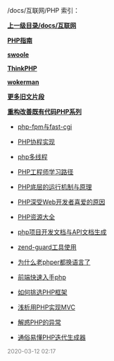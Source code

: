 /docs/互联网/PHP 索引：


**[上一级目录/docs/互联网](/docs/互联网/index.md)**

**[PHP指南](/docs/互联网/PHP/PHP指南/index.md)**

**[swoole](/docs/互联网/PHP/swoole/index.md)**

**[ThinkPHP](/docs/互联网/PHP/ThinkPHP/index.md)**

**[wokerman](/docs/互联网/PHP/wokerman/index.md)**

**[更多旧文片段](/docs/互联网/PHP/更多旧文片段/index.md)**

**[重构改善既有代码PHP系列](/docs/互联网/PHP/重构改善既有代码PHP系列/index.md)**

- [php-fpm与fast-cgi](/docs/互联网/PHP/php-fpm与fast-cgi.md)

- [PHP协程实现](/docs/互联网/PHP/PHP协程实现.md)

- [php多线程](/docs/互联网/PHP/php多线程.md)

- [PHP工程师学习路径](/docs/互联网/PHP/PHP工程师学习路径.md)

- [PHP底层的运行机制与原理](/docs/互联网/PHP/PHP底层的运行机制与原理.md)

- [PHP深受Web开发者喜爱的原因](/docs/互联网/PHP/PHP深受Web开发者喜爱的原因.md)

- [PHP资源大全](/docs/互联网/PHP/PHP资源大全.md)

- [php项目开发文档与API文档生成](/docs/互联网/PHP/php项目开发文档与API文档生成.md)

- [zend-guard工具使用](/docs/互联网/PHP/zend-guard工具使用.md)

- [为什么老phper都换语言了](/docs/互联网/PHP/为什么老phper都换语言了.md)

- [前端快速入手php](/docs/互联网/PHP/前端快速入手php.md)

- [如何挑选PHP框架](/docs/互联网/PHP/如何挑选PHP框架.md)

- [浅析用PHP实现MVC](/docs/互联网/PHP/浅析用PHP实现MVC.md)

- [解惑PHP的异常](/docs/互联网/PHP/解惑PHP的异常.md)

- [通俗易懂PHP迭代生成器](/docs/互联网/PHP/通俗易懂PHP迭代生成器.md)


<font size=2 color='grey'> 2020-03-12 02:17 </font>